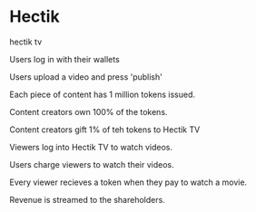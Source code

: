 # Hectik
hectik tv

Users log in with their wallets 

Users upload a video and press 'publish' 

Each piece of content has 1 million tokens issued. 

Content creators own 100% of the tokens. 

Content creators gift 1% of teh tokens to Hectik TV

Viewers log into Hectik TV to watch videos. 

Users charge viewers to watch their videos. 

Every viewer recieves a token when they pay to watch a movie. 

Revenue is streamed to the shareholders. 



